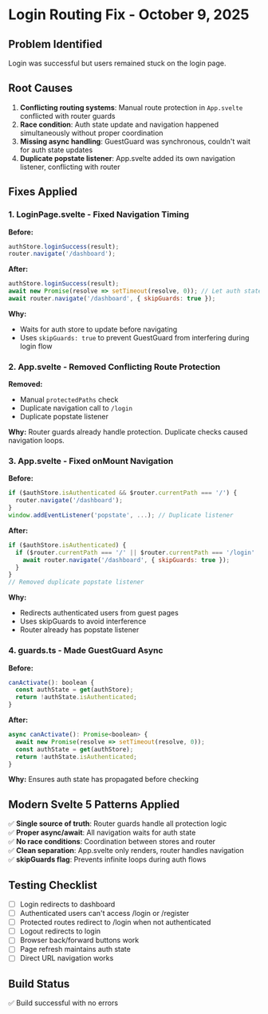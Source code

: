 # Login Routing Fix - October 9, 2025

## Problem Identified
Login was successful but users remained stuck on the login page.

## Root Causes
1. **Conflicting routing systems**: Manual route protection in `App.svelte` conflicted with router guards
2. **Race condition**: Auth state update and navigation happened simultaneously without proper coordination
3. **Missing async handling**: GuestGuard was synchronous, couldn't wait for auth state updates
4. **Duplicate popstate listener**: App.svelte added its own navigation listener, conflicting with router

## Fixes Applied

### 1. LoginPage.svelte - Fixed Navigation Timing
**Before:**
```javascript
authStore.loginSuccess(result);
router.navigate('/dashboard');
```

**After:**
```javascript
authStore.loginSuccess(result);
await new Promise(resolve => setTimeout(resolve, 0)); // Let auth state update
await router.navigate('/dashboard', { skipGuards: true });
```

**Why:** 
- Waits for auth store to update before navigating
- Uses `skipGuards: true` to prevent GuestGuard from interfering during login flow

### 2. App.svelte - Removed Conflicting Route Protection
**Removed:**
- Manual `protectedPaths` check
- Duplicate navigation call to `/login`
- Duplicate popstate listener

**Why:** Router guards already handle protection. Duplicate checks caused navigation loops.

### 3. App.svelte - Fixed onMount Navigation
**Before:**
```javascript
if ($authStore.isAuthenticated && $router.currentPath === '/') {
  router.navigate('/dashboard');
}
window.addEventListener('popstate', ...); // Duplicate listener
```

**After:**
```javascript
if ($authStore.isAuthenticated) {
  if ($router.currentPath === '/' || $router.currentPath === '/login' || $router.currentPath === '/register') {
    await router.navigate('/dashboard', { skipGuards: true });
  }
}
// Removed duplicate popstate listener
```

**Why:**
- Redirects authenticated users from guest pages
- Uses skipGuards to avoid interference
- Router already has popstate listener

### 4. guards.ts - Made GuestGuard Async
**Before:**
```javascript
canActivate(): boolean {
  const authState = get(authStore);
  return !authState.isAuthenticated;
}
```

**After:**
```javascript
async canActivate(): Promise<boolean> {
  await new Promise(resolve => setTimeout(resolve, 0));
  const authState = get(authStore);
  return !authState.isAuthenticated;
}
```

**Why:** Ensures auth state has propagated before checking

## Modern Svelte 5 Patterns Applied

✅ **Single source of truth**: Router guards handle all protection logic  
✅ **Proper async/await**: All navigation waits for auth state  
✅ **No race conditions**: Coordination between stores and router  
✅ **Clean separation**: App.svelte only renders, router handles navigation  
✅ **skipGuards flag**: Prevents infinite loops during auth flows  

## Testing Checklist

- [ ] Login redirects to dashboard
- [ ] Authenticated users can't access /login or /register  
- [ ] Protected routes redirect to /login when not authenticated
- [ ] Logout redirects to login
- [ ] Browser back/forward buttons work
- [ ] Page refresh maintains auth state
- [ ] Direct URL navigation works

## Build Status
✅ Build successful with no errors
